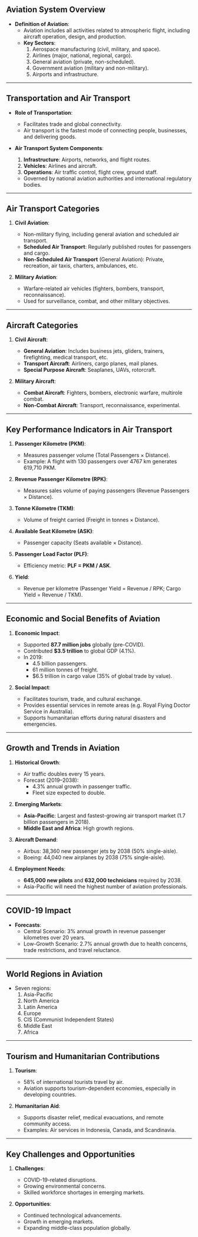 ## **Aviation System Overview**  
- **Definition of Aviation**:  
  - Aviation includes all activities related to atmospheric flight, including aircraft operation, design, and production.  
  - **Key Sectors**:  
    1. Aerospace manufacturing (civil, military, and space).  
    2. Airlines (major, national, regional, cargo).  
    3. General aviation (private, non-scheduled).  
    4. Government aviation (military and non-military).  
    5. Airports and infrastructure.

---

## **Transportation and Air Transport**  
- **Role of Transportation**:  
  - Facilitates trade and global connectivity.  
  - Air transport is the fastest mode of connecting people, businesses, and delivering goods.  

- **Air Transport System Components**:  
  1. **Infrastructure**: Airports, networks, and flight routes.  
  2. **Vehicles**: Airlines and aircraft.  
  3. **Operations**: Air traffic control, flight crew, ground staff.  
  - Governed by national aviation authorities and international regulatory bodies.

---

## **Air Transport Categories**  
1. **Civil Aviation**:  
   - Non-military flying, including general aviation and scheduled air transport.  
   - **Scheduled Air Transport**: Regularly published routes for passengers and cargo.  
   - **Non-Scheduled Air Transport** (General Aviation): Private, recreation, air taxis, charters, ambulances, etc.

2. **Military Aviation**:  
   - Warfare-related air vehicles (fighters, bombers, transport, reconnaissance).  
   - Used for surveillance, combat, and other military objectives.

---

## **Aircraft Categories**  
1. **Civil Aircraft**:  
   - **General Aviation**: Includes business jets, gliders, trainers, firefighting, medical transport, etc.  
   - **Transport Aircraft**: Airliners, cargo planes, mail planes.  
   - **Special Purpose Aircraft**: Seaplanes, UAVs, rotorcraft.  

2. **Military Aircraft**:  
   - **Combat Aircraft**: Fighters, bombers, electronic warfare, multirole combat.  
   - **Non-Combat Aircraft**: Transport, reconnaissance, experimental.  

---

## **Key Performance Indicators in Air Transport**  
1. **Passenger Kilometre (PKM)**:  
   - Measures passenger volume (Total Passengers × Distance).  
   - Example: A flight with 130 passengers over 4767 km generates 619,710 PKM.  

2. **Revenue Passenger Kilometre (RPK)**:  
   - Measures sales volume of paying passengers (Revenue Passengers × Distance).  

3. **Tonne Kilometre (TKM)**:  
   - Volume of freight carried (Freight in tonnes × Distance).  

4. **Available Seat Kilometre (ASK)**:  
   - Passenger capacity (Seats available × Distance).  

5. **Passenger Load Factor (PLF)**:  
   - Efficiency metric: **PLF = PKM / ASK**.  

6. **Yield**:  
   - Revenue per kilometre (Passenger Yield = Revenue / RPK; Cargo Yield = Revenue / TKM).  

---

## **Economic and Social Benefits of Aviation**  
1. **Economic Impact**:  
   - Supported **87.7 million jobs** globally (pre-COVID).  
   - Contributed **$3.5 trillion** to global GDP (4.1%).  
   - In 2019:  
     - 4.5 billion passengers.  
     - 61 million tonnes of freight.  
     - $6.5 trillion in cargo value (35% of global trade by value).  

2. **Social Impact**:  
   - Facilitates tourism, trade, and cultural exchange.  
   - Provides essential services in remote areas (e.g. Royal Flying Doctor Service in Australia).  
   - Supports humanitarian efforts during natural disasters and emergencies.  

---

## **Growth and Trends in Aviation**  
1. **Historical Growth**:  
   - Air traffic doubles every 15 years.  
   - Forecast (2019–2038):  
     - 4.3% annual growth in passenger traffic.  
     - Fleet size expected to double.  

2. **Emerging Markets**:  
   - **Asia-Pacific**: Largest and fastest-growing air transport market (1.7 billion passengers in 2018).  
   - **Middle East and Africa**: High growth regions.  

3. **Aircraft Demand**:  
   - Airbus: 38,360 new passenger jets by 2038 (50% single-aisle).  
   - Boeing: 44,040 new airplanes by 2038 (75% single-aisle).  

4. **Employment Needs**:  
   - **645,000 new pilots** and **632,000 technicians** required by 2038.  
   - Asia-Pacific will need the highest number of aviation professionals.  

---

## **COVID-19 Impact**  
- **Forecasts**:  
  - Central Scenario: 3% annual growth in revenue passenger kilometres over 20 years.  
  - Low-Growth Scenario: 2.7% annual growth due to health concerns, trade restrictions, and travel reluctance.  

---

## **World Regions in Aviation**  
- Seven regions:  
  1. Asia-Pacific  
  2. North America  
  3. Latin America  
  4. Europe  
  5. CIS (Communist Independent States)  
  6. Middle East  
  7. Africa  

---

## **Tourism and Humanitarian Contributions**  
1. **Tourism**:  
   - 58% of international tourists travel by air.  
   - Aviation supports tourism-dependent economies, especially in developing countries.  
   
2. **Humanitarian Aid**:  
   - Supports disaster relief, medical evacuations, and remote community access.  
   - Examples: Air services in Indonesia, Canada, and Scandinavia.  

---

## **Key Challenges and Opportunities**  
1. **Challenges**:  
   - COVID-19-related disruptions.  
   - Growing environmental concerns.  
   - Skilled workforce shortages in emerging markets.  

2. **Opportunities**:  
   - Continued technological advancements.  
   - Growth in emerging markets.  
   - Expanding middle-class population globally.  


